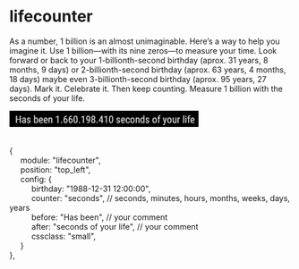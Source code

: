 # lifecounter
As a number, 1 billion is an almost unimaginable. Here’s a way to help you imagine it. Use 1 billion—with its nine zeros—to measure your time. Look forward or back to your 1-billionth-second birthday (aprox. 31 years, 8 months, 9 days) or 2-billionth-second birthday (aprox. 63 years, 4 months, 18 days) maybe even 3-billionth-second birthday (aprox. 95 years, 27 days). Mark it. Celebrate it. Then keep counting. Measure 1 billion with the seconds of your life.

<img src=https://github.com/hangorazvan/MMM-lifecounter/blob/master/preview.png>

<br>{
<br>&nbsp;&nbsp;&nbsp;&nbsp;&nbsp;module: "lifecounter",
<br>&nbsp;&nbsp;&nbsp;&nbsp;&nbsp;position: "top_left",
<br>&nbsp;&nbsp;&nbsp;&nbsp;&nbsp;config: {
<br>&nbsp;&nbsp;&nbsp;&nbsp;&nbsp;&nbsp;&nbsp;&nbsp;&nbsp;&nbsp;birthday: "1988-12-31 12:00:00",
<br>&nbsp;&nbsp;&nbsp;&nbsp;&nbsp;&nbsp;&nbsp;&nbsp;&nbsp;&nbsp;counter: "seconds", // seconds, minutes, hours, months, weeks, days, years
<br>&nbsp;&nbsp;&nbsp;&nbsp;&nbsp;&nbsp;&nbsp;&nbsp;&nbsp;&nbsp;before: "Has been", // your comment
<br>&nbsp;&nbsp;&nbsp;&nbsp;&nbsp;&nbsp;&nbsp;&nbsp;&nbsp;&nbsp;after: "seconds of your life", // your comment
<br>&nbsp;&nbsp;&nbsp;&nbsp;&nbsp;&nbsp;&nbsp;&nbsp;&nbsp;&nbsp;cssclass: "small",
<br>&nbsp;&nbsp;&nbsp;&nbsp;&nbsp;}
<br>},
